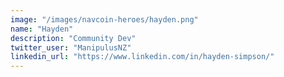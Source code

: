 ```yaml
---
image: "/images/navcoin-heroes/hayden.png"
name: "Hayden"
description: "Community Dev"
twitter_user: "ManipulusNZ"
linkedin_url: "https://www.linkedin.com/in/hayden-simpson/"
---
```

